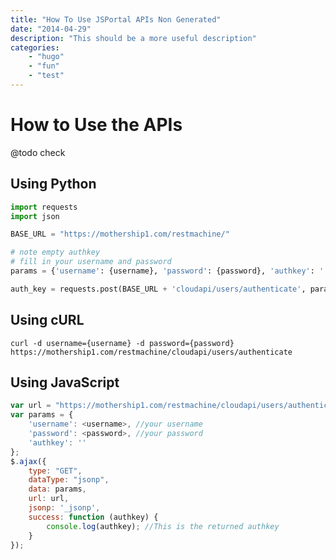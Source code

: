 ```yaml
---
title: "How To Use JSPortal APIs Non Generated"
date: "2014-04-29"
description: "This should be a more useful description"
categories:
    - "hugo"
    - "fun"
    - "test"
---
```



How to Use the APIs
===================

@todo check

Using Python
------------

```python
import requests
import json

BASE_URL = "https://mothership1.com/restmachine/"

# note empty authkey
# fill in your username and password
params = {'username': {username}, 'password': {password}, 'authkey': ''}

auth_key = requests.post(BASE_URL + 'cloudapi/users/authenticate', params).json()
```

Using cURL
----------

```shell
curl -d username={username} -d password={password} https://mothership1.com/restmachine/cloudapi/users/authenticate
```

Using JavaScript
----------------

```javascript
var url = "https://mothership1.com/restmachine/cloudapi/users/authenticate";
var params = {
    'username': <username>, //your username
    'password': <password>, //your password
    'authkey': ''
};
$.ajax({
    type: "GET",
    dataType: "jsonp",
    data: params,
    url: url,
    jsonp: '_jsonp',
    success: function (authkey) {
        console.log(authkey); //This is the returned authkey
    }
});
```
